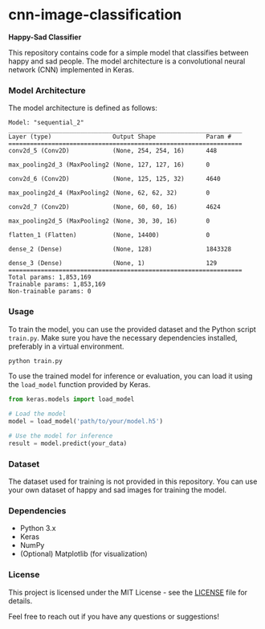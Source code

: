 ﻿# cnn-image-classification
**Happy-Sad Classifier**

This repository contains code for a simple model that classifies between happy and sad people. The model architecture is a convolutional neural network (CNN) implemented in Keras.

### Model Architecture

The model architecture is defined as follows:

```plaintext
Model: "sequential_2"
_________________________________________________________________
Layer (type)                 Output Shape              Param #   
=================================================================
conv2d_5 (Conv2D)            (None, 254, 254, 16)      448       
                                                                 
max_pooling2d_3 (MaxPooling2 (None, 127, 127, 16)      0         
                                                                 
conv2d_6 (Conv2D)            (None, 125, 125, 32)      4640      
                                                                 
max_pooling2d_4 (MaxPooling2 (None, 62, 62, 32)        0         
                                                                 
conv2d_7 (Conv2D)            (None, 60, 60, 16)        4624      
                                                                 
max_pooling2d_5 (MaxPooling2 (None, 30, 30, 16)        0         
                                                                 
flatten_1 (Flatten)          (None, 14400)             0         
                                                                 
dense_2 (Dense)              (None, 128)               1843328   
                                                                 
dense_3 (Dense)              (None, 1)                 129       
=================================================================
Total params: 1,853,169
Trainable params: 1,853,169
Non-trainable params: 0
```

### Usage

To train the model, you can use the provided dataset and the Python script `train.py`. Make sure you have the necessary dependencies installed, preferably in a virtual environment.

```bash
python train.py
```

To use the trained model for inference or evaluation, you can load it using the `load_model` function provided by Keras.

```python
from keras.models import load_model

# Load the model
model = load_model('path/to/your/model.h5')

# Use the model for inference
result = model.predict(your_data)
```

### Dataset

The dataset used for training is not provided in this repository. You can use your own dataset of happy and sad images for training the model.

### Dependencies

- Python 3.x
- Keras
- NumPy
- (Optional) Matplotlib (for visualization)

### License

This project is licensed under the MIT License - see the [LICENSE](LICENSE) file for details.

Feel free to reach out if you have any questions or suggestions!
